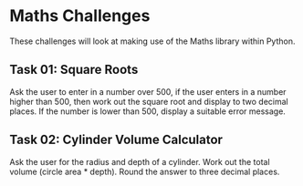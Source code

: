 # Maths Challenges
These challenges will look at making use of the Maths library within Python.

## Task 01: Square Roots
Ask the user to enter in a number over 500, if the user enters in a number higher than 500, then work out the square root and display to two decimal places. If the number is lower than 500, display a suitable error message.

## Task 02: Cylinder Volume Calculator
Ask the user for the radius and depth of a cylinder. Work out the total volume (circle area * depth). Round the answer to three decimal places.
